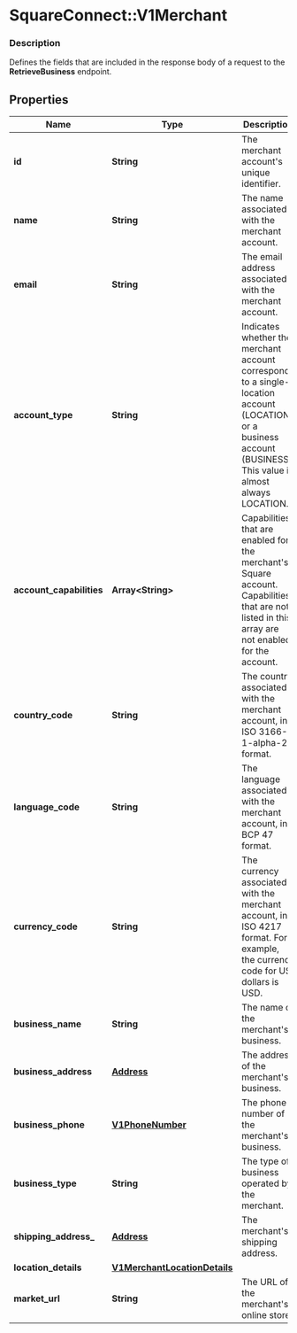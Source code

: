 # SquareConnect::V1Merchant

### Description

Defines the fields that are included in the response body of a request to the **RetrieveBusiness** endpoint.

## Properties
Name | Type | Description | Notes
------------ | ------------- | ------------- | -------------
**id** | **String** | The merchant account&#39;s unique identifier. | [optional] 
**name** | **String** | The name associated with the merchant account. | [optional] 
**email** | **String** | The email address associated with the merchant account. | [optional] 
**account_type** | **String** | Indicates whether the merchant account corresponds to a single-location account (LOCATION) or a business account (BUSINESS). This value is almost always LOCATION. | [optional] 
**account_capabilities** | **Array&lt;String&gt;** | Capabilities that are enabled for the merchant&#39;s Square account. Capabilities that are not listed in this array are not enabled for the account. | [optional] 
**country_code** | **String** | The country associated with the merchant account, in ISO 3166-1-alpha-2 format. | [optional] 
**language_code** | **String** | The language associated with the merchant account, in BCP 47 format. | [optional] 
**currency_code** | **String** | The currency associated with the merchant account, in ISO 4217 format. For example, the currency code for US dollars is USD. | [optional] 
**business_name** | **String** | The name of the merchant&#39;s business. | [optional] 
**business_address** | [**Address**](Address.md) | The address of the merchant&#39;s business. | [optional] 
**business_phone** | [**V1PhoneNumber**](V1PhoneNumber.md) | The phone number of the merchant&#39;s business. | [optional] 
**business_type** | **String** | The type of business operated by the merchant. | [optional] 
**shipping_address_** | [**Address**](Address.md) | The merchant&#39;s shipping address. | [optional] 
**location_details** | [**V1MerchantLocationDetails**](V1MerchantLocationDetails.md) |  | [optional] 
**market_url** | **String** | The URL of the merchant&#39;s online store. | [optional] 


